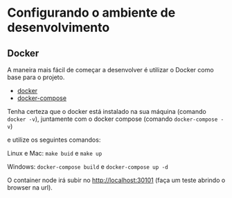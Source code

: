 # Configurando o ambiente de desenvolvimento

## Docker

A maneira mais fácil de começar a desenvolver é utilizar o Docker como base para o projeto.

- [docker](https://docs.docker.com/get-docker/)
- [docker-compose](https://docs.docker.com/compose/gettingstarted/)

Tenha certeza que o docker está instalado na sua máquina (comando `docker -v`), juntamente com o docker compose (comando `docker-compose -v`) 

e utilize os seguintes comandos:

Linux e Mac: `make buid` e `make up`

Windows: `docker-compose build` e `docker-compose up -d`

O container node irá subir no [http://localhost:30101][3] (faça um teste abrindo o browser na url).

[1]:https://docs.docker.com/get-docker/
[2]:https://docs.docker.com/compose/gettingstarted/
[3]:http://localhost:30101
